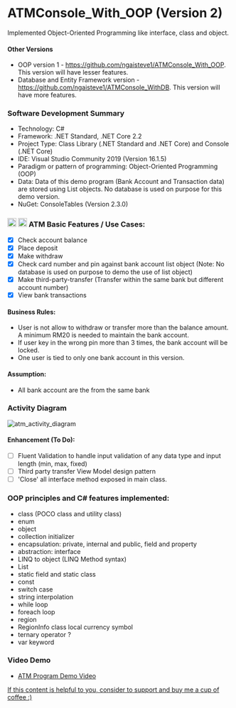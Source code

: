 # ATMConsole_With_OOP (Version 2)
Implemented Object-Oriented Programming like interface, class and object. 

#### Other Versions
- OOP version 1 - https://github.com/ngaisteve1/ATMConsole_With_OOP. This version will have lesser features.
- Database and Entity Framework version - https://github.com/ngaisteve1/ATMConsole_WithDB. This version will have more features.

### Software Development Summary
- Technology: C#
- Framework: .NET Standard, .NET Core 2.2
- Project Type: Class Library (.NET Standard and .NET Core) and Console (.NET Core)
- IDE: Visual Studio Community 2019 (Version 16.1.5)
- Paradigm or pattern of programming: Object-Oriented Programming (OOP)
- Data: Data of this demo program (Bank Account and Transaction data) are stored using List objects. No database is used on purpose for this demo version.
- NuGet: ConsoleTables (Version 2.3.0)

### <img class="emoji" alt="atm" height="20" width="20" src="https://github.githubassets.com/images/icons/emoji/unicode/1f3e7.png"> <img class="emoji" alt="credit_card" height="20" width="20" src="https://github.githubassets.com/images/icons/emoji/unicode/1f4b3.png"> ATM Basic Features / Use Cases:
- [x] Check account balance
- [x] Place deposit
- [x] Make withdraw
- [x] Check card number and pin against bank account list object (Note: No database is used on purpose to demo the use of list object)
- [x] Make third-party-transfer (Transfer within the same bank but different account number)
- [x] View bank transactions

#### Business Rules:
- User is not allow to withdraw or transfer more than the balance amount. A minimum RM20 is needed to maintain the bank account.
- If user key in the wrong pin more than 3 times, the bank account will be locked.
- One user is tied to only one bank account in this version. 

#### Assumption:
- All bank account are the from the same bank

### Activity Diagram
![atm_activity_diagram](https://user-images.githubusercontent.com/21274590/53474610-8615c080-3aa8-11e9-99b2-b1cb32f7ec1c.png)


#### Enhancement (To Do):
- [ ] Fluent Validation to handle input validation of any data type and input length (min, max, fixed)
- [ ] Third party transfer View Model design pattern
- [ ] 'Close' all interface method exposed in main class.

### OOP principles and C# features implemented:
- class (POCO class and utility class)
- enum
- object
- collection initializer
- encapsulation: private, internal and public, field and property
- abstraction: interface
- LINQ to object (LINQ Method syntax)
- List
- static field and static class
- const
- switch case
- string interpolation
- while loop
- foreach loop
- region
- RegionInfo class local currency symbol
- ternary operator ?
- var keyword

### Video Demo
- [ATM Program Demo Video](https://youtu.be/mmbcSJ2FqF0)

[If this content is helpful to you, consider to support and buy me a cup of coffee :) ](https://ko-fi.com/V7V2PN67)

